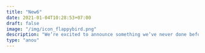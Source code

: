 ```yaml
---
title: "New6"
date: 2021-01-04T10:28:53+07:00
draft: false
image: "/img/icon_flappybird.png"
description: "We’re excited to announce something we’ve never done before in a game"
type: "anou"
---
```


